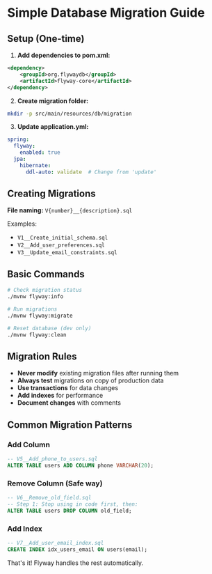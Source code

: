 # Simple Database Migration Guide

## Setup (One-time)

1. **Add dependencies to pom.xml:**
```xml
<dependency>
    <groupId>org.flywaydb</groupId>
    <artifactId>flyway-core</artifactId>
</dependency>
```

2. **Create migration folder:**
```bash
mkdir -p src/main/resources/db/migration
```

3. **Update application.yml:**
```yaml
spring:
  flyway:
    enabled: true
  jpa:
    hibernate:
      ddl-auto: validate  # Change from 'update'
```

## Creating Migrations

**File naming:** `V{number}__{description}.sql`

Examples:
- `V1__Create_initial_schema.sql`
- `V2__Add_user_preferences.sql`
- `V3__Update_email_constraints.sql`

## Basic Commands

```bash
# Check migration status
./mvnw flyway:info

# Run migrations
./mvnw flyway:migrate

# Reset database (dev only)
./mvnw flyway:clean
```

## Migration Rules

- **Never modify** existing migration files after running them
- **Always test** migrations on copy of production data
- **Use transactions** for data changes
- **Add indexes** for performance
- **Document changes** with comments

## Common Migration Patterns

### Add Column
```sql
-- V5__Add_phone_to_users.sql
ALTER TABLE users ADD COLUMN phone VARCHAR(20);
```

### Remove Column (Safe way)
```sql
-- V6__Remove_old_field.sql
-- Step 1: Stop using in code first, then:
ALTER TABLE users DROP COLUMN old_field;
```

### Add Index
```sql
-- V7__Add_user_email_index.sql
CREATE INDEX idx_users_email ON users(email);
```

That's it! Flyway handles the rest automatically.